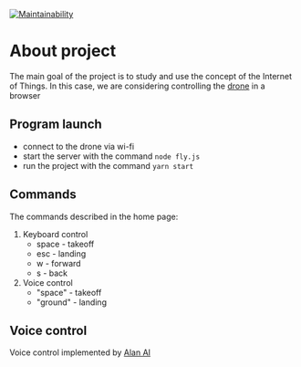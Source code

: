 [![Maintainability](https://api.codeclimate.com/v1/badges/25a7ff0b917dad86a89a/maintainability)](https://codeclimate.com/github/DOMININ/IoT-drone/maintainability)

# About project

The main goal of the project is to study and use the concept of the Internet of Things. In this case, we are considering controlling the [drone](https://www.djimsk.ru/catalog/products/tello/dji_tello/kvadrokopter_dji_tello_global.html) in a browser

## Program launch

- connect to the drone via wi-fi
- start the server with the command `node fly.js`
- run the project with the command `yarn start`

## Commands

The commands described in the home page:

1. Keyboard control
   - space - takeoff
   - esc - landing
   - w - forward
   - s - back
2. Voice control
   - "space" - takeoff
   - "ground" - landing

## Voice control

Voice control implemented by [Alan AI](http://alan.app)
